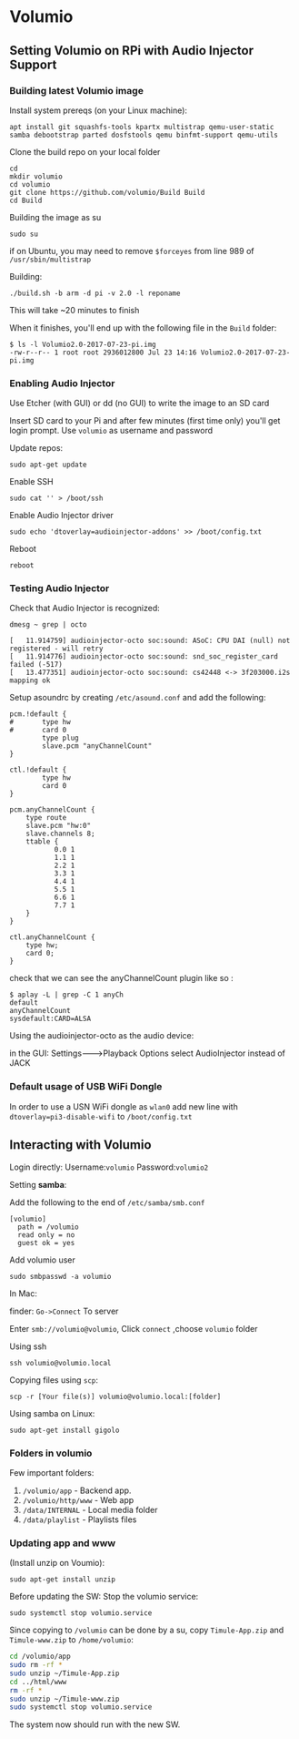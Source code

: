 # Volumio
## Setting Volumio on RPi with Audio Injector Support

### Building latest Volumio image

Install system prereqs (on your Linux machine):

```
apt install git squashfs-tools kpartx multistrap qemu-user-static samba debootstrap parted dosfstools qemu binfmt-support qemu-utils
```
Clone the build repo on your local folder

```
cd
mkdir volumio
cd volumio
git clone https://github.com/volumio/Build Build
cd Build
```

Building the image as su

```
sudo su
```

if on Ubuntu, you may need to remove `$forceyes` from line 989 of `/usr/sbin/multistrap`

Building:

```
./build.sh -b arm -d pi -v 2.0 -l reponame
```

This will take ~20 minutes to finish

When it finishes, you'll end up with the following file in the `Build` folder:

```
$ ls -l Volumio2.0-2017-07-23-pi.img
-rw-r--r-- 1 root root 2936012800 Jul 23 14:16 Volumio2.0-2017-07-23-pi.img
```

### Enabling Audio Injector

Use Etcher (with GUI) or dd (no GUI) to write the image to an SD card

Insert SD card to your Pi and after few minutes (first time only) you'll get login prompt.
Use `volumio` as username and password

Update repos:

```
sudo apt-get update
```

Enable SSH

```
sudo cat '' > /boot/ssh
```

Enable Audio Injector driver

```
sudo echo 'dtoverlay=audioinjector-addons' >> /boot/config.txt
```

Reboot
```
reboot
```

### Testing Audio Injector

Check that Audio Injector is recognized:

```
dmesg ~ grep | octo
```
```
[   11.914759] audioinjector-octo soc:sound: ASoC: CPU DAI (null) not registered - will retry
[   11.914776] audioinjector-octo soc:sound: snd_soc_register_card failed (-517)
[   13.477351] audioinjector-octo soc:sound: cs42448 <-> 3f203000.i2s mapping ok
```

Setup asoundrc by creating `/etc/asound.conf` and add the following:
```
pcm.!default {
#       type hw
#       card 0
        type plug
        slave.pcm "anyChannelCount"
}

ctl.!default {
        type hw
        card 0
}

pcm.anyChannelCount {
    type route
    slave.pcm "hw:0"
    slave.channels 8;
    ttable {
           0.0 1
           1.1 1
           2.2 1
           3.3 1
           4.4 1
           5.5 1
           6.6 1
           7.7 1
    }
}

ctl.anyChannelCount {
    type hw;
    card 0;
}
```
check that we can see the anyChannelCount plugin like so :

```
$ aplay -L | grep -C 1 anyCh
default
anyChannelCount
sysdefault:CARD=ALSA
```
Using the audioinjector-octo as the audio device:

in the GUI: Settings--->Playback Options select AudioInjector instead of JACK


### Default usage of USB WiFi Dongle

In order to use a USN WiFi dongle as `wlan0`
add new line with `dtoverlay=pi3-disable-wifi` to `/boot/config.txt`

## Interacting with Volumio

Login directly: Username:`volumio` Password:`volumio2`

Setting **samba**:

Add the following to the end of `/etc/samba/smb.conf`
```
[volumio]
  path = /volumio
  read only = no
  guest ok = yes
```
Add volumio user
```
sudo smbpasswd -a volumio
```
In Mac:

finder: `Go->Connect` To server

Enter `smb://volumio@volumio`, Click `connect`
,choose `volumio` folder


Using ssh
```
ssh volumio@volumio.local
```
Copying files using `scp`:
```
scp -r [Your file(s)] volumio@volumio.local:[folder]
```

Using samba on Linux:
```
sudo apt-get install gigolo
```
### Folders in volumio

Few important folders:

1. `/volumio/app` - Backend app.
2. `/volumio/http/www` - Web app
3. `/data/INTERNAL` - Local media folder
4. `/data/playlist` - Playlists files

### Updating app and www

(Install unzip on Voumio):
```
sudo apt-get install unzip
```

Before updating the SW:
Stop the volumio service:

```
sudo systemctl stop volumio.service
```

Since copying to `/volumio` can be done by a su,
copy `Timule-App.zip` and `Timule-www.zip` to `/home/volumio`:
```sh
cd /volumio/app
sudo rm -rf *
sudo unzip ~/Timule-App.zip
cd ../html/www
rm -rf *
sudo unzip ~/Timule-www.zip
sudo systemctl stop volumio.service
```
The system now should run with the new SW.
